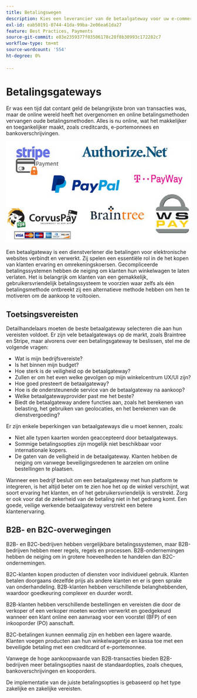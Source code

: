 ```yaml
---
title: Betalingswegen
description: Kies een leverancier van de betaalgateway voor uw e-commerce project dat op de behoeften van uw zaken wordt gebaseerd.
exl-id: eab50191-0744-41da-99ba-2e06ea61da27
feature: Best Practices, Payments
source-git-commit: e83e2359377f03506178c28f8b30993c172282c7
workflow-type: tm+mt
source-wordcount: '554'
ht-degree: 0%

---
```


# Betalingsgateways

Er was een tijd dat contant geld de belangrijkste bron van transacties was, maar de online wereld heeft het overgenomen en online betalingsmethoden vervangen oude betalingsmethoden. Alles is nu online, wat het makkelijker en toegankelijker maakt, zoals creditcards, e-portemonnees en bankoverschrijvingen.

![Logo&#39;s van leveranciers van betaalkanalen](../../assets/playbooks/payment-gateways.png)

Een betaalgateway is een dienstverlener die betalingen voor elektronische websites verbindt en verwerkt. Zij spelen een essentiële rol in de het kopen van klanten ervaring en omrekeningskoersen. Gecompliceerde betalingssystemen hebben de neiging om klanten hun winkelwagen te laten verlaten. Het is belangrijk om klanten van een gemakkelijk, gebruikersvriendelijk betalingssysteem te voorzien waar zelfs als één betalingsmethode ontbreekt zij een alternatieve methode hebben om hen te motiveren om de aankoop te voltooien.

## Toetsingsvereisten

Detailhandelaars moeten de beste betaalgateway selecteren die aan hun vereisten voldoet. Er zijn vele betaalgateways op de markt, zoals Braintree en Stripe, maar alvorens over een betalingsgateway te beslissen, stel me de volgende vragen:

- Wat is mijn bedrijfsvereiste?
- Is het binnen mijn budget?
- Hoe sterk is de veiligheid op de betaalgateway?
- Zullen er om het even welke gevolgen op mijn winkelcentrum UX/UI zijn?
- Hoe goed presteert de betaalgateway?
- Hoe is de ondersteunende service van de betaalgateway na aankoop?
- Welke betaalgatewayprovider past me het beste?
- Biedt de betaalgateway andere functies aan, zoals het berekenen van belasting, het gebruiken van geolocaties, en het berekenen van de dienstvergoeding?

Er zijn enkele beperkingen van betaalgateways die u moet kennen, zoals:

- Niet alle typen kaarten worden geaccepteerd door betaalgateways.
- Sommige betalingsopties zijn mogelijk niet beschikbaar voor internationale kopers.
- De gaten van de veiligheid in de betaalgateway. Klanten hebben de neiging om vanwege beveiligingsredenen te aarzelen om online bestellingen te plaatsen.

Wanneer een bedrijf besluit om een betaalgateway met hun platform te integreren, is het altijd beter om te zien hoe het op de winkel verschijnt, wat soort ervaring het klanten, en of het gebruikersvriendelijk is verstrekt. Zorg er ook voor dat de zekerheid van de betaling niet in het gedrang komt. Een goede, veilige werkende betaalgateway verstrekt een betere klantenervaring.

## B2B- en B2C-overwegingen

B2B- en B2C-bedrijven hebben vergelijkbare betalingssystemen, maar B2B-bedrijven hebben meer regels, regels en processen. B2B-ondernemingen hebben de neiging om in grotere hoeveelheden te handelen dan B2C-ondernemingen.

B2C-klanten kopen producten of diensten voor individueel gebruik. Klanten betalen doorgaans dezelfde prijs als andere klanten en er is geen sprake van onderhandeling. B2B-klanten hebben verschillende belanghebbenden, waardoor goedkeuring complexer en duurder wordt.

B2B-klanten hebben verschillende bestellingen en vereisten die door de verkoper of een verkoper moeten worden verwerkt en goedgekeurd wanneer een klant online een aanvraag voor een voorstel (BFP) of een inkooporder (PO) aanschaft.

B2C-betalingen kunnen eenmalig zijn en hebben een lagere waarde. Klanten voegen producten aan hun winkelwagentje en kassa toe met een beveiligde betaling met een creditcard of e-portemonnee.

Vanwege de hoge aankoopwaarde van B2B-transacties bieden B2B-bedrijven meer betalingsopties naast de standaardopties, zoals cheques, bankoverschrijvingen en kooporders.

De implementatie van de juiste betalingsopties is gebaseerd op het type zakelijke en zakelijke vereisten.
